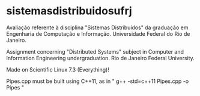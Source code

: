 # sistemasdistribuidosufrj

Avaliação referente à disciplina "Sistemas Distribuídos" da graduação em Engenharia de Computação e Informação. Universidade Federal do Rio de Janeiro.

Assignment concerning "Distributed Systems" subject in Computer and Information Engineering undergraduation. Rio de Janeiro Federal University.

Made on Scientific Linux 7.3 (Everything)!

Pipes.cpp must be built using C++11, as in " g++ -std=c++11 Pipes.cpp -o Pipes "
